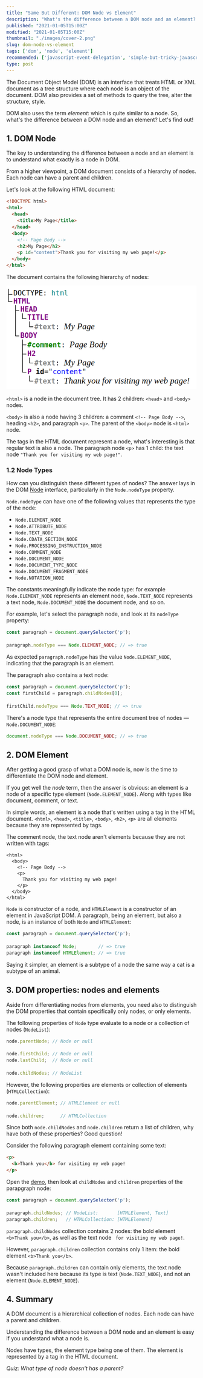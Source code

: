 ```yaml
---
title: "Same But Different: DOM Node vs Element"
description: "What's the difference between a DOM node and an element? Let's find out!"
published: "2021-01-05T15:00Z"
modified: "2021-01-05T15:00Z"
thumbnail: "./images/cover-2.png"
slug: dom-node-vs-element
tags: ['dom', 'node', 'element']
recommended: ['javascript-event-delegation', 'simple-but-tricky-javascript-interview-questions']
type: post
---
```


The Document Object Model (DOM) is an interface that treats HTML or XML document as a tree structure where each node is an object of the document. DOM also provides a set of methods to query the tree, alter the structure, style.  

DOM also uses the term *element*: which is quite similar to a node. So, what's the difference between a DOM node and an element? Let's find out!  

## 1. DOM Node

The key to understanding the difference between a node and an element is to understand what exactly is a node in DOM.  

From a higher viewpoint, a DOM document consists of a hierarchy of nodes. Each node can have a parent and children.  

Let's look at the following HTML document:

```html
<!DOCTYPE html>
<html>
  <head>
    <title>My Page</title>
  </head>
  <body>
    <!-- Page Body -->
    <h2>My Page</h2>
    <p id="content">Thank you for visiting my web page!</p>
  </body>
</html>
```

The document contains the following hierarchy of nodes:

![Hierarchy of DOM Nodes](./images/dom-nodes.png)

`<html>` is a node in the document tree. It has 2 children: `<head>` and `<body>` nodes.  

`<body>` is also a node having 3 children: a comment `<!-- Page Body -->`, heading `<h2>`, and paragraph `<p>`. The parent of the `<body>` node is `<html>` node.  

The tags in the HTML document represent a node, what's interesting is that regular text is also a node. The paragraph node `<p>` has 1 child: the text node `"Thank you for visiting my web page!"`.  

### 1.2 Node Types

How can you distinguish these different types of nodes? The answer lays in the DOM [Node](https://developer.mozilla.org/en-US/docs/Web/API/Node) interface, particularly in the `Node.nodeType` property.  

`Node.nodeType` can have one of the following values that represents the type of the node:

* `Node.ELEMENT_NODE`
* `Node.ATTRIBUTE_NODE`
* `Node.TEXT_NODE`
* `Node.CDATA_SECTION_NODE`
* `Node.PROCESSING_INSTRUCTION_NODE`
* `Node.COMMENT_NODE`
* `Node.DOCUMENT_NODE`
* `Node.DOCUMENT_TYPE_NODE`
* `Node.DOCUMENT_FRAGMENT_NODE`
* `Node.NOTATION_NODE`

The constants meaningfully indicate the node type: for example `Node.ELEMENT_NODE` represents an element node, ``Node.TEXT_NODE`` represents a text node, `Node.DOCUMENT_NODE` the document node, and so on.  

For example, let's select the paragraph node, and look at its `nodeType` property:

```javascript
const paragraph = document.querySelector('p');

paragraph.nodeType === Node.ELEMENT_NODE; // => true
```

As expected `paragraph.nodeType` has the value `Node.ELEMENT_NODE`, indicating that the paragraph is an element.  

The paragraph also contains a text node:

```javascript
const paragraph = document.querySelector('p');
const firstChild = paragraph.childNodes[0];

firstChild.nodeType === Node.TEXT_NODE; // => true
```

There's a node type that represents the entire document tree of nodes &mdash; `Node.DOCUMENT_NODE`:

```javascript
document.nodeType === Node.DOCUMENT_NODE; // => true
```

## 2. DOM Element

After getting a good grasp of what a DOM node is, now is the time to differentiate the DOM node and element. 

If you get well the *node* term, then the answer is obvious: an element is a node of a specific type element (`Node.ELEMENT_NODE`). Along with types like document, comment, or text.  

In simple words, an element is a node that's written using a tag in the HTML document. `<html>`, `<head>`, `<title>`, `<body>`, `<h2>`, `<p>` are all elements because they are represented by tags.  

The comment node, the text node aren't elements because they are not written with tags:

```html{3,5}
<html>
  <body>
    <!-- Page Body -->
    <p>
      Thank you for visiting my web page!
    </p>
  </body>
</html>
```

`Node` is constructor of a node, and `HTMLElement` is a constructor of an element in JavaScript DOM. A paragraph, being an element, but also a node, is an instance of both `Node` and `HTMLElement`:

```javascript
const paragraph = document.querySelector('p');

paragraph instanceof Node;        // => true
paragraph instanceof HTMLElement; // => true
```

Saying it simpler, an element is a subtype of a node the same way a cat is a subtype of an animal.  

## 3. DOM properties: nodes and elements

Aside from differentiating nodes from elements, you need also to distinguish the DOM properties that contain specifically only nodes, or only elements.  

The following properties of `Node` type evaluate to a node or a collection of nodes (`NodeList`):

```javascript
node.parentNode; // Node or null

node.firstChild; // Node or null
node.lastChild;  // Node or null

node.childNodes; // NodeList
```

However, the following properties are elements or collection of elements (`HTMLCollection`):

```javascript
node.parentElement; // HTMLElement or null

node.children;      // HTMLCollection
```

Since both `node.childNodes` and `node.children` return a list of children, why have both of these properties? Good question!

Consider the following paragraph element containing some text:

```html
<p>
  <b>Thank you</b> for visiting my web page!
</p>
```

Open the [demo](https://jsitor.com/3mPwoSVbYh), then look at `childNodes` and `children` properties of the parapgraph node:

```javascript
const paragraph = document.querySelector('p');

paragraph.childNodes; // NodeList:       [HTMLElement, Text]
paragraph.children;   // HTMLCollection: [HTMLElement]
```

`paragraph.childNodes` collection contains 2 nodes: the bold element `<b>Thank you</b>`, as well as the text node ` for visiting my web page!`.  

However, `paragraph.children` collection contains only 1 item: the bold element `<b>Thank you</b>`. 

Because `paragraph.children` can contain only elements, the text node wasn't included here because its type is text (`Node.TEXT_NODE`), and not an element (`Node.ELEMENT_NODE`).  

## 4. Summary

A DOM document is a hierarchical collection of nodes. Each node can have a parent and children.  

Understanding the difference between a DOM node and an element is easy if you understand what a node is.  

Nodes have types, the element type being one of them. The element is represented by a tag in the HTML document.  

*Quiz: What type of node doesn't has a parent?*